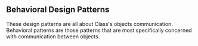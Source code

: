## Behavioral Design Patterns  
These design patterns are all about Class's objects communication. Behavioral patterns are those patterns that are most specifically concerned with communication between objects.

